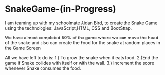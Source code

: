 # SnakeGame-(in-Progress)

I am teaming up with my schoolmate Aidan Bird, to create the Snake Game using the technologies: JavaScript,HTML, CSS and BootStrap.

We have almost completed 50% of the game where we can move the head of the snake and also can create the Food for the snake at random places in the Game Screen.

All we have left to do is: 1.) To grow the snake when it eats food. 2.)End the game if Snake collides with itself or with the wall. 3.) Increment the score whenever Snake consumes the food.
